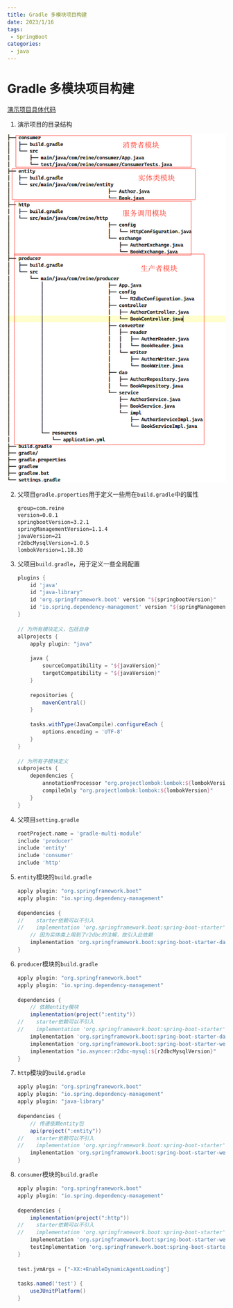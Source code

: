 ```yaml
---
title: Gradle 多模块项目构建
date: 2023/1/16
tags:
 - SpringBoot
categories:
 - java
---
```


# Gradle 多模块项目构建

[演示项目具体代码](https://github.com/reine-ishyanami/article/tree/master/code/gradle-multi-module)

1. 演示项目的目录结构

![project structure](../assets/gradleMultiMudole_01.png)


2. 父项目`gradle.properties`用于定义一些用在`build.gradle`中的属性

    ```properties
    group=com.reine
    version=0.0.1
    springbootVersion=3.2.1
    springManagementVersion=1.1.4
    javaVersion=21
    r2dbcMysqlVersion=1.0.5
    lombokVersion=1.18.30
    ```

3. 父项目`build.gradle`，用于定义一些全局配置

    ```groovy
    plugins {
        id 'java'
        id "java-library"
        id 'org.springframework.boot' version "${springbootVersion}"
        id 'io.spring.dependency-management' version "${springManagementVersion}"
    }

    // 为所有模块定义，包括自身
    allprojects {
        apply plugin: "java"

        java {
            sourceCompatibility = "${javaVersion}"
            targetCompatibility = "${javaVersion}"
        }

        repositories {
            mavenCentral()
        }

        tasks.withType(JavaCompile).configureEach {
            options.encoding = 'UTF-8'
        }
    }

    // 为所有子模块定义
    subprojects {
        dependencies {
            annotationProcessor "org.projectlombok:lombok:${lombokVersion}"
            compileOnly "org.projectlombok:lombok:${lombokVersion}"
        }
    }
    ```


4. 父项目`setting.gradle`

    ```groovy
    rootProject.name = 'gradle-multi-module'
    include 'producer'
    include 'entity'
    include 'consumer'
    include 'http'
    ```

5. `entity`模块的`build.gradle`

    ```groovy
    apply plugin: "org.springframework.boot"
    apply plugin: "io.spring.dependency-management"

    dependencies {
    //    starter依赖可以不引入
    //    implementation 'org.springframework.boot:spring-boot-starter'
        // 因为实体类上用到了r2dbc的注解，故引入此依赖
        implementation 'org.springframework.boot:spring-boot-starter-data-r2dbc'
    }
    ```

6. `producer`模块的`build.gradle`

    ```groovy
    apply plugin: "org.springframework.boot"
    apply plugin: "io.spring.dependency-management"

    dependencies {
        // 依赖entity模块
        implementation(project(":entity"))
    //    starter依赖可以不引入
    //    implementation 'org.springframework.boot:spring-boot-starter'
        implementation 'org.springframework.boot:spring-boot-starter-data-r2dbc'
        implementation 'org.springframework.boot:spring-boot-starter-webflux'
        implementation "io.asyncer:r2dbc-mysql:${r2dbcMysqlVersion}"
    }    
    ```

7. `http`模块的`build.gradle`

    ```groovy
    apply plugin: "org.springframework.boot"
    apply plugin: "io.spring.dependency-management"
    apply plugin: "java-library"

    dependencies {
        // 传递依赖entity包
        api(project(":entity"))
    //    starter依赖可以不引入
    //    implementation 'org.springframework.boot:spring-boot-starter'
        implementation 'org.springframework.boot:spring-boot-starter-webflux'
    }    
    ```

8. `consumer`模块的`build.gradle`

    ```groovy
    apply plugin: "org.springframework.boot"
    apply plugin: "io.spring.dependency-management"

    dependencies {
        implementation(project(":http"))
    //    starter依赖可以不引入
    //    implementation 'org.springframework.boot:spring-boot-starter'
        implementation 'org.springframework.boot:spring-boot-starter-webflux'
        testImplementation 'org.springframework.boot:spring-boot-starter-test'
    }

    test.jvmArgs = ["-XX:+EnableDynamicAgentLoading"]

    tasks.named('test') {
        useJUnitPlatform()
    }
    ```